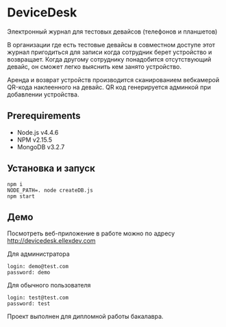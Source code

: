 # DeviceDesk
Электронный журнал для тестовых девайсов (телефонов и планшетов)

В организации где есть тестовые девайсы в совместном доступе этот журнал пригодиться для записи когда сотрудник берет устройство и возвращает.
Когда другому сотруднику понадобится отсутствующий девайс, он сможет легко выяснить кем занято устройство.

Аренда и возврат устройств производится сканированием вебкамерой QR-кода наклеенного на девайс.
QR код генерируется админкой при добавлении устройства.

## Prerequirements
* Node.js v4.4.6
* NPM v2.15.5
* MongoDB v3.2.7

## Установка и запуск
```
npm i
NODE_PATH=. node createDB.js
npm start
```
## Демо
Посмотреть веб-приложение в работе можно по адресу http://devicedesk.ellexdev.com

Для администратора
```
login: demo@test.com
password: demo
```

Для обычного пользователя
```
login: test@test.com
password: test
```

Проект выполнен для дипломной работы бакалавра.
